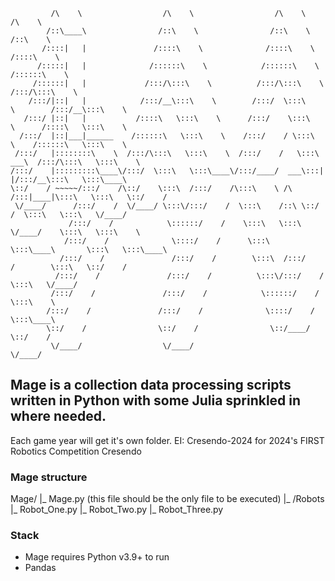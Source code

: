 ```       _____                    _____                    _____                    _____          
         /\    \                  /\    \                  /\    \                  /\    \         
        /::\____\                /::\    \                /::\    \                /::\    \        
       /::::|   |               /::::\    \              /::::\    \              /::::\    \       
      /:::::|   |              /::::::\    \            /::::::\    \            /::::::\    \      
     /::::::|   |             /:::/\:::\    \          /:::/\:::\    \          /:::/\:::\    \     
    /:::/|::|   |            /:::/__\:::\    \        /:::/  \:::\    \        /:::/__\:::\    \    
   /:::/ |::|   |           /::::\   \:::\    \      /:::/    \:::\    \      /::::\   \:::\    \   
  /:::/  |::|___|______    /::::::\   \:::\    \    /:::/    / \:::\    \    /::::::\   \:::\    \  
 /:::/   |::::::::\    \  /:::/\:::\   \:::\    \  /:::/    /   \:::\ ___\  /:::/\:::\   \:::\    \ 
/:::/    |:::::::::\____\/:::/  \:::\   \:::\____\/:::/____/  ___\:::|    |/:::/__\:::\   \:::\____\
\::/    / ~~~~~/:::/    /\::/    \:::\  /:::/    /\:::\    \ /\  /:::|____|\:::\   \:::\   \::/    /
 \/____/      /:::/    /  \/____/ \:::\/:::/    /  \:::\    /::\ \::/    /  \:::\   \:::\   \/____/ 
             /:::/    /            \::::::/    /    \:::\   \:::\ \/____/    \:::\   \:::\    \     
            /:::/    /              \::::/    /      \:::\   \:::\____\       \:::\   \:::\____\    
           /:::/    /               /:::/    /        \:::\  /:::/    /        \:::\   \::/    /    
          /:::/    /               /:::/    /          \:::\/:::/    /          \:::\   \/____/     
         /:::/    /               /:::/    /            \::::::/    /            \:::\    \         
        /:::/    /               /:::/    /              \::::/    /              \:::\____\        
        \::/    /                \::/    /                \::/____/                \::/    /        
         \/____/                  \/____/                                           \/____/         
```


## Mage is a collection data processing scripts written in Python with some Julia sprinkled in where needed.

Each game year will get it's own folder. EI: Cresendo-2024 for 2024's FIRST Robotics Competition Cresendo

### Mage structure

Mage/<game-folder-name>
 |_ Mage.py (this file should be the only file to be executed)
 |_ /Robots
    |_ Robot_One.py
    |_ Robot_Two.py
    |_ Robot_Three.py


### Stack

- Mage requires Python v3.9+ to run
- Pandas
  
